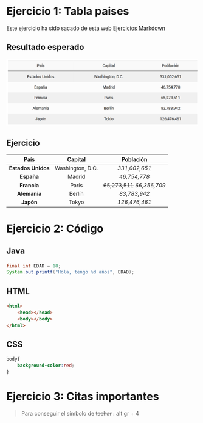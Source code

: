 # Ejercicio 1: Tabla paises
Este ejercicio ha sido sacado de esta web [Ejercicios Markdown](https://www.eniun.com/ejercicios-markdown-practicas-resueltas-sin-resolver/)
## Resultado esperado
![Imagen del resultado](imagenes/E1.png)
## Ejercicio
|País|Capital|Población|
|:--:|:-----:|:-------:|
|**Estados Unidos**| Washington, D.C. | *331,002,651* |
|**España**|Madrid|*46,754,778*|
|**Francia**|París|~~65,273,511~~ *66,356,709*|
|**Alemania**|Berlín|*83,783,942*|
|**Japón**|Tokyo|*126,476,461*|

# Ejercicio 2: Código
## Java
``` java
final int EDAD = 18;
System.out.printf("Hola, tengo %d años", EDAD);

```
## HTML
``` html
<html>
    <head></head>
    <body></body>
</html>

```
## CSS
```css
body{
    background-color:red;
}

```

# Ejercicio 3: Citas importantes

> Para conseguir el símbolo de ~~tachar~~ : alt gr + 4

